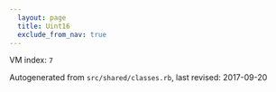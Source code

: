 ```yaml
---
  layout: page
  title: Uint16
  exclude_from_nav: true
---
```


  VM index: `7`

Autogenerated from `src/shared/classes.rb`, last revised: 2017-09-20